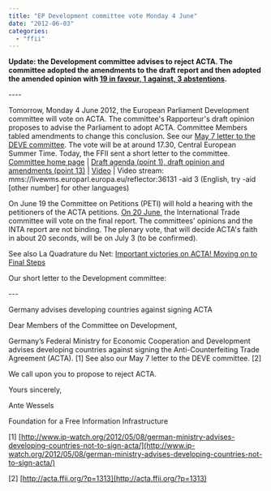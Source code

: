 ```yaml
---
title: "EP Development committee vote Monday 4 June"
date: "2012-06-03"
categories: 
  - "ffii"
---
```


**Update: the Development committee advises to reject ACTA. The committee adopted the amendments to the draft report and then adopted the amended opinion with [19 in favour, 1 against, 3 abstentions](http://netzpolitik.org/2012/ep-auch-entwicklungsausschuss-gegen-acta/).**

\----

Tomorrow, Monday 4 June 2012, the European Parliament Development committee will vote on ACTA. The committee's Rapporteur's draft opinion proposes to advise the Parliament to adopt ACTA. Committee Members tabled amendments to change this conclusion. See our [May 7 letter to the DEVE committee](http://acta.ffii.org/?p=1313). The vote will be at around 17.30, Central European Summer Time. Today, the FFII sent a short letter to the committee. [Committee home page](http://www.europarl.europa.eu/committees/en/deve/home.html) | [Draft agenda (point 1), draft opinion and amendments (point 13)](http://www.europarl.europa.eu/meetdocs/2009_2014/organes/deve/deve_20120604_1500.htm) | [Video](http://www.europarl.europa.eu/ep-live/en/committees/video?event=20120604-1500-COMMITTEE-DEVE&vodtype=Live) | Video stream: mms://livewms.europarl.europa.eu/reflector:36131 -aid 3 (English, try -aid \[other number\] for other languages)

On June 19 the Committee on Petitions (PETI) will hold a hearing with the petitioners of the ACTA petitions. [On 20 June]( http://www.europarl.europa.eu/oeil/popups/ficheprocedure.do?id=592498), the International Trade committee will vote on the final report. The committees' opinions and the INTA report are not binding. The plenary vote, that will decide ACTA's faith in about 20 seconds, will be on July 3 (to be confirmed).

See also La Quadrature du Net: [Important victories on ACTA! Moving on to Final Steps](http://www.laquadrature.net/en/important-victories-on-acta-moving-on-to-final-steps)

Our short letter to the Development committee:

\---

Germany advises developing countries against signing ACTA

Dear Members of the Committee on Development,

Germany’s Federal Ministry for Economic Cooperation and Development advises developing countries against signing the Anti-Counterfeiting Trade Agreement (ACTA). \[1\] See also our May 7 letter to the DEVE committee. \[2\]

We call upon you to propose to reject ACTA.

Yours sincerely,

Ante Wessels

Foundation for a Free Information Infrastructure

\[1\] [http://www.ip-watch.org/2012/05/08/german-ministry-advises-developing-countries-not-to-sign-acta/](http://www.ip-watch.org/2012/05/08/german-ministry-advises-developing-countries-not-to-sign-acta/)

\[2\] [http://acta.ffii.org/?p=1313](http://acta.ffii.org/?p=1313)
